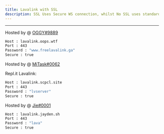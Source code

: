 ```yaml
---
title: Lavalink with SSL
description: SSL Uses Secure WS connection, whilst No SSL uses standard WS. if you want to use the SSL lavalink you need to make sure your bot uses that protocol.
---
```


---
Hosted by @ [OGGY#9889](https://bit.ly/freelavalink)
```bash
Host : lavalink.oops.wtf
Port : 443
Password : "www.freelavalink.ga"
Secure : true
```

Hosted by @ [MiTask#0062](https://github.com/MrMasrozYTLIVE)

Repl.it Lavalink:
```bash
Host : lavalink.scpcl.site
Port : 443
Password : "lvserver"
Secure : true
```
Hosted by @ [Jie#0001](https://github.com/ImGudBlue)
```bash
Host : lavalink.jayden.sh
Port : 443
Password : "lava"
Secure : true
```
